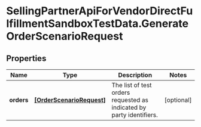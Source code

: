# SellingPartnerApiForVendorDirectFulfillmentSandboxTestData.GenerateOrderScenarioRequest

## Properties
Name | Type | Description | Notes
------------ | ------------- | ------------- | -------------
**orders** | [**[OrderScenarioRequest]**](OrderScenarioRequest.md) | The list of test orders requested as indicated by party identifiers. | [optional] 



